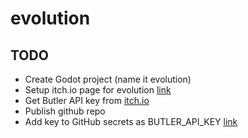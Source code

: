 # evolution

## TODO

- Create Godot project (name it evolution)
- Setup itch.io page for evolution [link](https://itch.io/game/new)
- Get Butler API key from [itch.io](https://itch.io/user/settings/api-keys)
- Publish github repo
- Add key to GitHub secrets as BUTLER_API_KEY [link](https://github.com/bjornarprytz/evolution/settings/secrets/actions)

